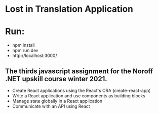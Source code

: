 # Lost in Translation Application

# Run:
- npm install
- npm run dev 
- http://localhost:3000/

## The thirds javascript assignment for the Noroff .NET upskill course winter 2021. 
- Create React applications using the React's CRA (create-react-app)
- Write a React application and use components as building blocks
- Manage state globally in a React application
- Communicate with an API using React



